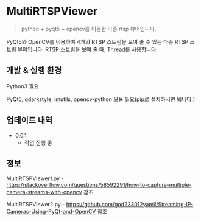 # MultiRTSPViewer
> python + pyqt5 + opencv를 이용한 다중 rtsp 뷰어입니다.

PyQt5와 OpenCV를 이용하여 4개의 RTSP 스트림을 보여 줄 수 있는 다중 RTSP 스트림 뷰어입니다.
RTSP 스트림을 보여 줄 때, Thread를 사용합니다.

## 개발 & 실행 환경

Python3 필요

PyQt5, qdarkstyle, imutils, opencv-python 모듈 필요(pip로 설치하시면 됩니다.)

## 업데이트 내역

* 0.0.1
    * 작업 진행 중

## 정보

MultiRTSPViewer1.py - https://stackoverflow.com/questions/58592291/how-to-capture-multiple-camera-streams-with-opencv 참조

MultiRTSPViewer2.py - https://github.com/god233012yamil/Streaming-IP-Cameras-Using-PyQt-and-OpenCV 참조